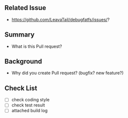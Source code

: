 ## Related Issue
  * https://github.com/LeavaTail/debugfatfs/issues/?

## Summary
  * What is this Pull request?

## Background
  * Why did you create Pull request? (bugfix? new feature?)

## Check List
 * [ ] check coding style
 * [ ] check test result
 * [ ] attached build log
